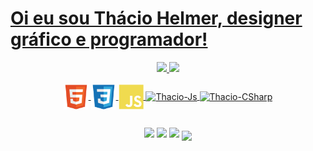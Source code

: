 <h1><a href="https://github.com/thaciohelmer">Oi eu sou Thácio Helmer, designer gráfico e programador!</a></h1>
<div style="display: inline_block" align="center">
  <a href="https://github.com/thaciohelmer">
  <img height="150px" src="https://github-readme-stats.vercel.app/api?username=thaciohelmer&show_icons=true&theme=outrun"/>
  <img height="150px" src="https://github-readme-stats.vercel.app/api/top-langs/?username=thaciohelmer&layout=compact&theme=outrun"/>
</div>
<div style="display: inline_block" align="center"><br>
  <img align="center" alt="Thacio-HTML" height="40px" src="https://raw.githubusercontent.com/devicons/devicon/master/icons/html5/html5-original.svg">
  <img align="center" alt="Thacio-CSS" height="40px"  src="https://raw.githubusercontent.com/devicons/devicon/master/icons/css3/css3-original.svg">
  <img align="center" alt="Thacio-Js" height="40px"  src="https://raw.githubusercontent.com/devicons/devicon/master/icons/javascript/javascript-plain.svg">
  <img align="center" alt="Thacio-Js" height="40px"  src="https://cdn.jsdelivr.net/gh/devicons/devicon/icons/java/java-original.svg" />
  <img align="center" alt="Thacio-CSharp" height="40px" src="https://cdn.jsdelivr.net/gh/devicons/devicon/icons/csharp/csharp-plain.svg" />
</div>
  
  ##
 
<div align="center"> 
  <a href="https://instagram.com/thaciohelmer" target="_blank"><img src="https://img.shields.io/badge/-Instagram-%23E4405F?style=for-the-badge&logo=instagram&logoColor=white" target="_blank"></a>
  <a href = "mailto:thaciohelmer@hotmail.com"><img src="https://img.shields.io/badge/Microsoft_Outlook-0078D4?style=for-the-badge&logo=microsoft-outlook&logoColor=white"></a>
  <a href="https://www.linkedin.com/in/th%C3%A1cio-helmer-55739a221/" target="_blank"><img src="https://img.shields.io/badge/-LinkedIn-%230077B5?style=for-the-badge&logo=linkedin&logoColor=white" target="_blank"></a> 
 
  <img align="center" src="https://github.com/thaciohelmer/thaciohelmer/blob/output/github-contribution-grid-snake.svg"/>
</div>
